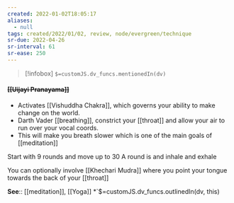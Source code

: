 ```yaml
---
created: 2022-01-02T18:05:17
aliases:
  - null
tags: created/2022/01/02, review, node/evergreen/technique
sr-due: 2022-04-26
sr-interval: 61
sr-ease: 250
---
```

> [!infobox]
`$=customJS.dv_funcs.mentionedIn(dv)`

#### <s class="topic-title">[[Uijayi Pranayama]]</s> 

- Activates [[Vishuddha Chakra]], which governs your ability to make change on the world.
- Darth Vader [[breathing]], constrict your [[throat]] and allow your air to run over your vocal coords.
- This will make you breath slower which is one of the main goals of [[meditation]]

Start with 9 rounds and move up to 30
A round is and inhale and exhale

You can optionally involve [[Khechari Mudra]] where you point your tongue towards the back of your [[throat]]

**See**:: [[meditation]], [[Yoga]]
*`$=customJS.dv_funcs.outlinedIn(dv, this)
